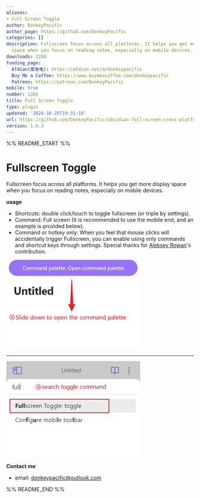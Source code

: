 ```yaml
---
aliases:
- Full Screen Toggle
author: DonkeyPacific
author_page: https://github.com/DonkeyPacific
categories: []
description: Fullscreen focus across all platforms. It helps you get more display
  space when you focus on reading notes, especially on mobile devices.
downloads: 2288
funding_page:
  Afdian(爱发电): https://afdian.net/a/donkeypacific
  Buy Me a Coffee: https://www.buymeacoffee.com/donkeypacific
  Patreon: https://patreon.com/DonkeyPacific
mobile: true
number: 1365
title: Full Screen Toggle
type: plugin
updated: '2024-10-25T19:31:18'
url: https://github.com/DonkeyPacific/obsidian-full-screen-cross-platform-plugin
version: 1.0.3
---
```


%% README_START %%

# Fullscreen Toggle

Fullscreen focus across all platforms. It helps you get more display space when you focus on reading notes, especially on mobile devices.

**usage**

- Shortcuts: double click/touch to toggle fullscreen (or triple by settings).
- Command: Full screen (It is recommended to use the mobile end, and an example is provided below).
- Command or hotkey only:  When you feel that mouse clicks will accidentally trigger Fullscreen, you can enable using only commands and shortcut keys through settings. Special thanks for [Aleksey Rowan](https://github.com/aleksey-rowan)'s contribution.

![Image](https://raw.githubusercontent.com/DonkeyPacific/obsidian-full-screen-cross-platform-plugin/HEAD/slide.png)
***
![Image](https://raw.githubusercontent.com/DonkeyPacific/obsidian-full-screen-cross-platform-plugin/HEAD/command.png)

**Contact me**

- email: donkeypacific@outlook.com



%% README_END %%